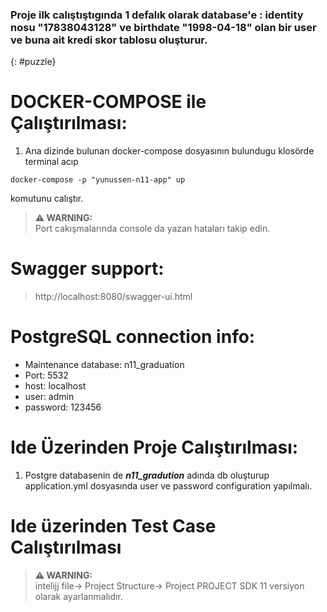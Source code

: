 ### <i class="fas fa-puzzle-piece" aria-hidden="true"></i>Proje ilk calıştıştıgında 1 defalık olarak database'e : identity nosu **"17838043128"** ve birthdate **"1998-04-18"** olan bir user ve buna ait kredi skor tablosu oluşturur.
{: #puzzle}

# DOCKER-COMPOSE ile Çalıştırılması:
1. Ana dizinde bulunan docker-compose dosyasının bulundugu klosörde terminal acıp
```shell
docker-compose -p "yunussen-n11-app" up
```
komutunu calıştır.

> **⚠ WARNING:**  
> Port cakışmalarında console da yazan hataları takip edin.
# Swagger support:
>http://localhost:8080/swagger-ui.html

# PostgreSQL connection info:
<ul>
  <li>Maintenance database: n11_graduation</li>
  <li>Port: 5532</li>
  <li>host: localhost</li>
  <li>user: admin</li>
  <li>password: 123456</li>
</ul>

# Ide Üzerinden Proje Calıştırılması:
1. Postgre databasenin de ***n11_gradution*** adında db oluşturup application.yml dosyasında user ve password configuration yapılmalı.

# Ide üzerinden Test Case Calıştırılması

> **⚠ WARNING:**  
> intelijj file-> Project Structure-> Project PROJECT SDK 11 versiyon olarak ayarlanmalıdır.
    




